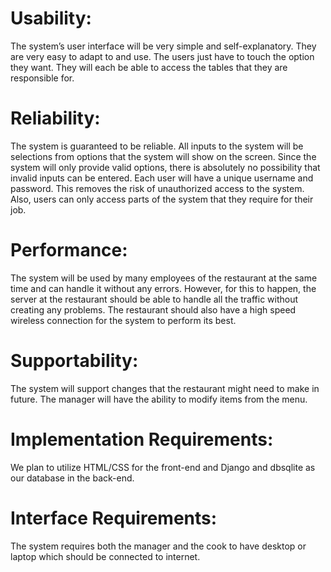 # Usability:
The system’s user interface will be very simple and self-explanatory. They are very easy to
adapt to and use. The users just have to touch the option they want. They will each be able to access the tables that they are responsible for.

# Reliability:
The system is guaranteed to be reliable. All inputs to the system will be selections from
options that the system will show on the screen. Since the system will only provide valid
options, there is absolutely no possibility that invalid inputs can be entered. Each user
will have a unique username and password. This removes the risk of unauthorized access
to the system. Also, users can only access parts of the system that they require for their
job.

# Performance:
The system will be used by many employees of the restaurant at the same time and can
handle it without any errors. However, for this to happen, the server at the restaurant
should be able to handle all the traffic without creating any problems. The restaurant
should also have a high speed wireless connection for the system to perform its best. 

# Supportability:
The system will support changes that the restaurant might need to make in future. The
manager will have the ability to modify items from the menu.

# Implementation Requirements:
We plan to utilize HTML/CSS for the front-end and Django and dbsqlite as our database in the back-end.

# Interface Requirements:
The system requires both the manager and the cook to have desktop or laptop which should be connected to internet.